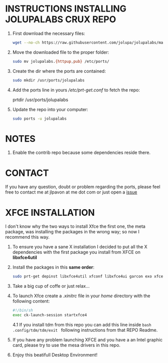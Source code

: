

INSTRUCTIONS INSTALLING JOLUPALABS CRUX REPO
=====
1. First download the necessary files:

   ```bash
   wget --no-ch https://raw.githubusercontent.com/jolupa/jolupalabs/master/jolupalabs.{httpup,pub}
   ```

2. Move the downloaded file to the proper folder:

   ```bash
   sudo mv jolupalabs.{httpup,pub} /etc/ports/
   ```

 4. Create the dir where the ports are contained:
    ```bash
    sudo mkdir /usr/ports/jolupalabs
    ```

4. Add the ports line in yours */etc/prt-get.conf* to fetch the repo:

   prtdir /usr/ports/jolupalabs

5. Update the repo into your computer:

   ```bash
   sudo ports -u jolupalabs
   ```

NOTES
=====
1. Enable the contrib repo because some dependencies reside there.

CONTACT
=====
If you have any question, doubt or problem regarding the ports, please feel free to contact me at jlpavon at me dot com or just open a [issue](https://github.com/jolupa/jolupalabs/issues)

XFCE INSTALLATION
=====
I don't know why the two ways to install Xfce the first one, the meta package, was installing the packages in the wrong way; so now I recommend this way.
1. To ensure you have a sane X installation I decided to put all the X dependencies with the first package you install from XFCE on **libxfce4util**
1. Install the packages in this **same order**:

   ```bash
   sudo prt-get depinst libxfce4util xfconf libxfce4ui garcon exo xfce4-panel thunar thunar-volman xfce4-settings xfce4-session xfwm4 xfdesktop xfce4-appfinder tumbler xfce4-terminal xfce4-power-manager xfce4-notifyd xfce4-screenshooter mousepad xdg-user-dirs
   ```

3. Take a big cup of coffe or just relax...

4. To launch Xfce create a *.xinitrc* file in your *home* directory with the following content:
   ```bash
   #!/bin/sh
   exec ck-launch-session startxfce4
   ```
   4.1 If you install tdm from this repo you can add this line inside ```bash .config/tdm/tdm/exit ``` following instructions from that REPO Readme.
   
5. If you have any problem launching XFCE and you have a an Intel graphic card, please try to use the mesa drivers in this repo.

6. Enjoy this beatifull Desktop Environment!
